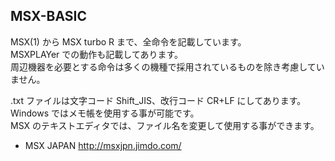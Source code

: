 ## MSX-BASIC

MSX(1) から MSX turbo R まで、全命令を記載しています。<br />
MSXPLAYer での動作も記載してあります。<br />
周辺機器を必要とする命令は多くの機種で採用されているものを除き考慮していません。

.txt ファイルは文字コード Shift_JIS、改行コード CR+LF にしてあります。<br />
Windows ではメモ帳を使用する事が可能です。<br />
MSX のテキストエディタでは、ファイル名を変更して使用する事ができます。

* MSX JAPAN http://msxjpn.jimdo.com/